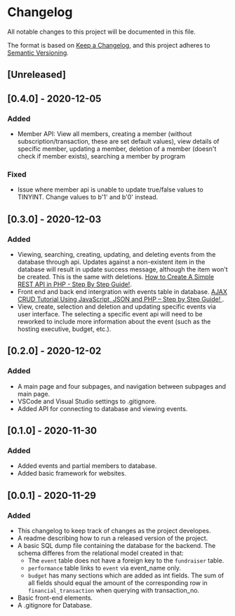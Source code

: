 # Changelog
All notable changes to this project will be documented in this file.

The format is based on [Keep a Changelog](https://keepachangelog.com/en/1.0.0/),
and this project adheres to [Semantic Versioning](https://semver.org/spec/v2.0.0.html).

## [Unreleased]

## [0.4.0] - 2020-12-05
### Added
- Member API: View all members, creating a member (without subscription/transaction, these are set default values), view details of specific member, updating a member, deletion of a member (doesn't check if member exists), searching a member by program

### Fixed
- Issue where member api is unable to update true/false values to TINYINT. Change values to b'1' and b'0' instead. 

## [0.3.0] - 2020-12-03
### Added
- Viewing, searching, creating, updating, and deleting events from the database through api. Updates against a non-existent item in the database will result in update success message, although the item won't be created. This is the same with deletions. [How to Create A Simple REST API in PHP - Step By Step Guide!](https://codeofaninja.com/2017/02/create-simple-rest-api-in-php.html).
- Front end and back end intergration with events table in database. [AJAX CRUD Tutorial Using JavaScript, JSON and PHP – Step by Step Guide! ](https://codeofaninja.com/2015/06/php-crud-with-ajax-and-oop.html).
- View, create, selection and deletion and updating specific events via user interface. The selecting a specific event api will need to be reworked to include more information about the event (such as the hosting executive, budget, etc.).

## [0.2.0] - 2020-12-02
### Added
- A main page and four subpages, and navigation between subpages and main page. 
- VSCode and Visual Studio settings to .gitignore. 
- Added API for connecting to database and viewing events. 


## [0.1.0] - 2020-11-30 
### Added
- Added events and partial members to database.
- Added basic framework for websites.

## [0.0.1] - 2020-11-29
### Added
- This changelog to keep track of changes as the project developes. 
- A readme describing how to run a released version of the project. 
- A basic SQL dump file containing the database for the backend. The schema differes from the relational model created in that:
  * The `event` table does not have a foreign key to the `fundraiser` table.
  * `performance` table links to `event` via event_name only.
  * `budget` has many sections which are added as int fields. The sum of all fields should equal the amount of the corresponding row in `financial_transaction` when querying with transaction_no.
- Basic front-end elements.
- A .gitignore for Database. 
